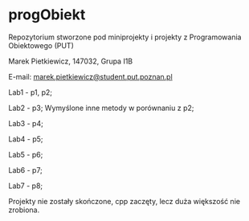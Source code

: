 # progObiekt
Repozytorium stworzone pod miniprojekty i projekty z Programowania Obiektowego (PUT)

Marek Pietkiewicz, 147032, Grupa I1B

E-mail: marek.pietkiewicz@student.put.poznan.pl

Lab1 - p1, p2;

Lab2 - p3; Wymyślone inne metody w porównaniu z p2;

Lab3 - p4;

Lab4 - p5;

Lab5 - p6;

Lab6 - p7;

Lab7 - p8;


Projekty nie zostały skończone, cpp zaczęty, lecz duża większość nie zrobiona.

